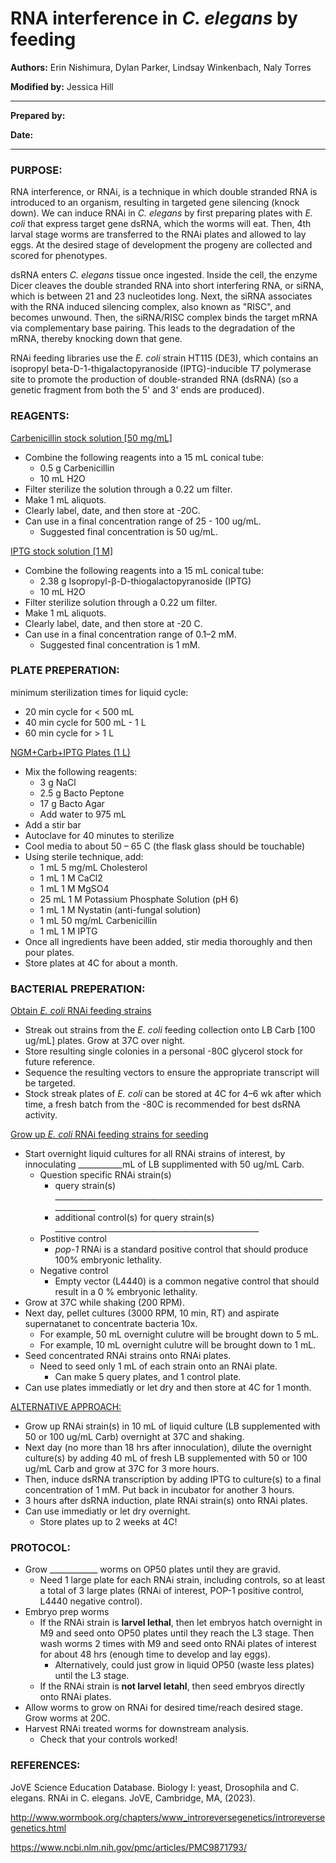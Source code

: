 # RNA interference in _C. elegans_ by feeding

**Authors:** Erin Nishimura, Dylan Parker, Lindsay Winkenbach, Naly Torres

**Modified by:** Jessica Hill

---

**Prepared by:** 

**Date:** 

---

### PURPOSE: 
RNA interference, or RNAi, is a technique in which double stranded RNA is introduced to an organism, resulting in targeted gene silencing (knock down). We can induce RNAi in _C. elegans_ by first preparing plates with _E. coli_ that express target gene dsRNA, which the worms will eat. Then, 4th larval stage worms are transferred to the RNAi plates and allowed to lay eggs. At the desired stage of development the progeny are collected and scored for phenotypes.

dsRNA enters _C. elegans_ tissue once ingested. Inside the cell, the enzyme Dicer cleaves the double stranded RNA into short interfering RNA, or siRNA, which is between 21 and 23 nucleotides long. Next, the siRNA associates with the RNA induced silencing complex, also known as "RISC", and becomes unwound. Then, the siRNA/RISC complex binds the target mRNA via complementary base pairing. This leads to the degradation of the mRNA, thereby knocking down that gene.

RNAi feeding libraries use the _E. coli_ strain HT115 (DE3), which contains an isopropyl beta-D-1-thigalactopyranoside (IPTG)-inducible T7 polymerase site to promote the production of double-stranded RNA (dsRNA) (so a genetic fragment from both the 5' and 3' ends are produced).


### REAGENTS:
<ins> Carbenicillin stock solution [50 mg/mL]
- Combine the following reagents into a 15 mL conical tube:
  - 0.5 g Carbenicillin
  - 10 mL H2O
- Filter sterilize the solution through a 0.22 um filter.
- Make 1 mL aliquots.
- Clearly label, date, and then store at -20C. 
- Can use in a final concentration range of 25 - 100 ug/mL.
  - Suggested final concentration is 50 ug/mL.

<ins> IPTG stock solution [1 M]
- Combine the following reagents into a 15 mL conical tube:
  - 2.38 g Isopropyl-β-D-thiogalactopyranoside (IPTG)
  - 10 mL H2O
- Filter sterilize solution through a 0.22 um filter.
- Make 1 mL aliquots.
- Clearly label, date, and then store at -20 C.
- Can use in a final concentration range of 0.1–2 mM.
  - Suggested final concentration is 1 mM. 


### PLATE PREPERATION: 
minimum sterilization times for liquid cycle:
- 20 min cycle for < 500 mL
- 40 min cycle for 500 mL - 1 L
- 60 min cycle for > 1 L


<ins> NGM+Carb+IPTG Plates (1 L)

- Mix the following reagents:
  - 3 g NaCl
  - 2.5 g Bacto Peptone
  - 17 g Bacto Agar
  - Add water to 975 mL
- Add a stir bar   
- Autoclave for 40 minutes to sterilize
- Cool media to about 50 – 65 C (the flask glass should be touchable)
- Using sterile technique, add:
  - 1 mL 5 mg/mL Cholesterol
  - 1 mL 1 M CaCl2
  - 1 mL 1 M MgSO4
  - 25 mL 1 M Potassium Phosphate Solution (pH 6)
  - 1 mL 1 M Nystatin (anti-fungal solution)
  - 1 mL 50 mg/mL Carbenicillin
  - 1 mL 1 M IPTG
- Once all ingredients have been added, stir media thoroughly and then pour plates.
- Store plates at 4C for about a month. 


### BACTERIAL PREPERATION: 

<ins> Obtain _E. coli_ RNAi feeding strains

- Streak out strains from the _E. coli_ feeding collection onto LB Carb [100 ug/mL] plates. Grow at 37C over night.
- Store resulting single colonies in a personal -80C glycerol stock for future reference.
- Sequence the resulting vectors to ensure the appropriate transcript will be targeted.
- Stock streak plates of _E. coli_ can be stored at 4C for 4–6 wk after which time, a fresh batch from the -80C is recommended for best dsRNA activity.

<ins> Grow up _E. coli_ RNAi feeding strains for seeding

- Start overnight liquid cultures for all RNAi strains of interest, by innoculating ___________mL of LB supplimented with 50 ug/mL Carb.
  - Question specific RNAi strain(s)
    - query strain(s) _____________________________________________________________________________
    - additional control(s) for query strain(s) ___________________________________________________
  - Postitive control
    - _pop-1_ RNAi is a standard positive control that should produce 100% embryonic lethality.
  - Negative control
    - Empty vector (L4440) is a common negative control that should result in a 0 % embryonic lethality.
- Grow at 37C while shaking (200 RPM).
- Next day, pellet cultures (3000 RPM, 10 min, RT) and aspirate supernatanet to concentrate bacteria 10x.
  - For example, 50 mL overnight culutre will be brought down to 5 mL.
  - For example, 10 mL overnight culutre will be brought down to 1 mL. 
- Seed concentrated RNAi strains onto RNAi plates.
  - Need to seed only 1 mL of each strain onto an RNAi plate.
    - Can make 5 query plates, and 1 control plate.
- Can use plates immediatly or let dry and then store at 4C for 1 month.

<ins> ALTERNATIVE APPROACH:
- Grow up RNAi strain(s) in 10 mL of liquid culture (LB supplemented with 50 or 100 ug/mL Carb) overnight at 37C and shaking.
- Next day (no more than 18 hrs after innoculation), dilute the overnight culture(s) by adding 40 mL of fresh LB supplemented with 50 or 100 ug/mL Carb and grow at 37C for 3 more hours.
- Then, induce dsRNA transcription by adding IPTG to culture(s) to a final concentration of 1 mM. Put back in incubator for another 3 hours.
- 3 hours after dsRNA induction, plate RNAi strain(s) onto RNAi plates.
- Can use immediatly or let dry overnight.
  - Store plates up to 2 weeks at 4C!


### PROTOCOL:

  - Grow ____________ worms on OP50 plates until they are gravid.
    - Need 1 large plate for each RNAi strain, including controls, so at least a total of 3 large plates (RNAi of interest, POP-1 positive control, L4440 negative control). 
  - Embryo prep worms
    - If the RNAi strain is **larvel lethal**, then let embryos hatch overnight in M9 and seed onto OP50 plates until they reach the L3 stage. Then wash worms 2 times with M9 and seed onto RNAi plates of interest for about 48 hrs (enough time to develop and lay eggs). 
      - Alternatively, could just grow in liquid OP50 (waste less plates) until the L3 stage.
    - If the RNAi strain is **not larvel letahl**, then seed embryos directly onto RNAi plates.
- Allow worms to grow on RNAi for desired time/reach desired stage. Grow worms at 20C. 
- Harvest RNAi treated worms for downstream analysis.
  - Check that your controls worked! 


### REFERENCES:

JoVE Science Education Database. Biology I: yeast, Drosophila and C. elegans. RNAi in C. elegans. JoVE, Cambridge, MA, (2023).

http://www.wormbook.org/chapters/www_introreversegenetics/introreversegenetics.html

https://www.ncbi.nlm.nih.gov/pmc/articles/PMC9871793/
